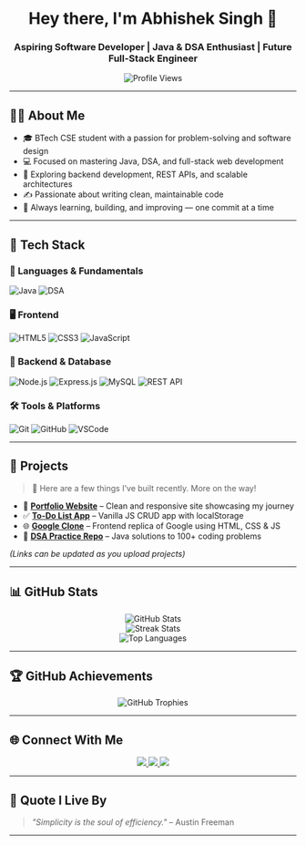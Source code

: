 <h1 align="center">Hey there, I'm Abhishek Singh 👋</h1>
<h3 align="center">Aspiring Software Developer | Java & DSA Enthusiast | Future Full-Stack Engineer</h3>

<p align="center">
  <img src="https://komarev.com/ghpvc/?username=abhi17181&label=Profile%20Views&color=blueviolet&style=flat-square" alt="Profile Views" />
</p>

---

## 👨‍💻 About Me

- 🎓 BTech CSE student with a passion for problem-solving and software design  
- 💻 Focused on mastering Java, DSA, and full-stack web development  
- 🚀 Exploring backend development, REST APIs, and scalable architectures  
- ✍️ Passionate about writing clean, maintainable code  
- 🎯 Always learning, building, and improving — one commit at a time

---

## 🧰 Tech Stack

### 🚀 Languages & Fundamentals
![Java](https://img.shields.io/badge/Java-%23007396?style=for-the-badge&logo=java&logoColor=white)
![DSA](https://img.shields.io/badge/Data%20Structures%20%26%20Algorithms-%23FFA500?style=for-the-badge)

### 🖥️ Frontend
![HTML5](https://img.shields.io/badge/HTML5-%23E34F26?style=for-the-badge&logo=html5&logoColor=white)
![CSS3](https://img.shields.io/badge/CSS3-%231572B6?style=for-the-badge&logo=css3&logoColor=white)
![JavaScript](https://img.shields.io/badge/JavaScript-%23F7DF1E?style=for-the-badge&logo=javascript&logoColor=black)

### 🧩 Backend & Database
![Node.js](https://img.shields.io/badge/Node.js-%23339933?style=for-the-badge&logo=node.js&logoColor=white)
![Express.js](https://img.shields.io/badge/Express.js-%23000000?style=for-the-badge&logo=express&logoColor=white)
![MySQL](https://img.shields.io/badge/MySQL-%2300f?style=for-the-badge&logo=mysql&logoColor=white)
![REST API](https://img.shields.io/badge/REST%20API-%23000000?style=for-the-badge)

### 🛠️ Tools & Platforms
![Git](https://img.shields.io/badge/Git-%23F05032?style=for-the-badge&logo=git&logoColor=white)
![GitHub](https://img.shields.io/badge/GitHub-%23121011?style=for-the-badge&logo=github&logoColor=white)
![VSCode](https://img.shields.io/badge/VS%20Code-%23007ACC?style=for-the-badge&logo=visual-studio-code&logoColor=white)

---

## 📌 Projects

> 🧠 Here are a few things I’ve built recently. More on the way!

- 🔖 [**Portfolio Website**](#) – Clean and responsive site showcasing my journey  
- ✅ [**To-Do List App**](#) – Vanilla JS CRUD app with localStorage  
- 🌐 [**Google Clone**](#) – Frontend replica of Google using HTML, CSS & JS  
- 🧮 [**DSA Practice Repo**](https://github.com/abhi17181/DSA-Java) – Java solutions to 100+ coding problems

*(Links can be updated as you upload projects)*

---

## 📊 GitHub Stats

<p align="center">
  <img src="https://github-readme-stats.vercel.app/api?username=abhi17181&show_icons=true&theme=dark&hide_border=true" alt="GitHub Stats" />
  <br />
  <img src="https://github-readme-streak-stats.herokuapp.com?user=abhi17181&theme=dark&hide_border=true" alt="Streak Stats" />
  <br />
  <img src="https://github-readme-stats.vercel.app/api/top-langs/?username=abhi17181&layout=compact&theme=dark&hide_border=true" alt="Top Languages" />
</p>

---

## 🏆 GitHub Achievements

<p align="center">
  <img src="https://github-profile-trophy.vercel.app/?username=abhi17181&theme=darkhub&no-frame=true&row=1&column=7" alt="GitHub Trophies" />
</p>

---

## 🌐 Connect With Me

<p align="center">
  <a href="https://www.linkedin.com/in/abhishek-singh-9844a030a">
    <img src="https://img.shields.io/badge/LinkedIn-Abhishek%20Singh-blue?style=for-the-badge&logo=linkedin" />
  </a>
  <a href="mailto:as7651173@gmail.com">
    <img src="https://img.shields.io/badge/Gmail-as7651173@gmail.com-D14836?style=for-the-badge&logo=gmail&logoColor=white" />
  </a>
  <a href="https://www.instagram.com/itz_.abhi._18?igsh=ZHMyMXhqZmN1ODdx">
    <img src="https://img.shields.io/badge/Instagram-itz_.abhi._18-E4405F?style=for-the-badge&logo=instagram&logoColor=white" />
  </a>
</p>

---

## 💬 Quote I Live By
> _"Simplicity is the soul of efficiency."_ – Austin Freeman

---


